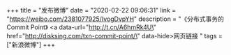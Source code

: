 +++
title = "发布微博"
date = "2020-02-22 09:06:31"
link = "https://weibo.com/2381077925/IvogDvpYH"
description = "《分布式事务的 Commit Point》 <a data-url=\"http://t.cn/A6hmRk4U\" href=\"http://disksing.com/txn-commit-point/\" data-hide>网页链接</a> "
tags = ["新浪微博"]
+++
